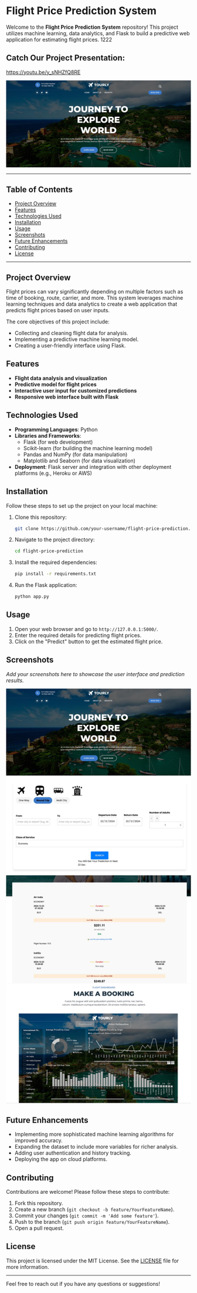 # Flight Price Prediction System

Welcome to the **Flight Price Prediction System** repository! This project utilizes machine learning, data analytics, and Flask to build a predictive web application for estimating flight prices. 1222
## Catch Our Project Presentation:
https://youtu.be/y_sNHZfQ8RE

![Screenshot 1](Screenshots/screenshot1.jpg)

---

## Table of Contents
- [Project Overview](#project-overview)
- [Features](#features)
- [Technologies Used](#technologies-used)
- [Installation](#installation)
- [Usage](#usage)
- [Screenshots](#screenshots)
- [Future Enhancements](#future-enhancements)
- [Contributing](#contributing)
- [License](#license)

---

## Project Overview
Flight prices can vary significantly depending on multiple factors such as time of booking, route, carrier, and more. This system leverages machine learning techniques and data analytics to create a web application that predicts flight prices based on user inputs.

The core objectives of this project include:
- Collecting and cleaning flight data for analysis.
- Implementing a predictive machine learning model.
- Creating a user-friendly interface using Flask.

## Features
- **Flight data analysis and visualization**
- **Predictive model for flight prices**
- **Interactive user input for customized predictions**
- **Responsive web interface built with Flask**

## Technologies Used
- **Programming Languages**: Python
- **Libraries and Frameworks**:
  - Flask (for web development)
  - Scikit-learn (for building the machine learning model)
  - Pandas and NumPy (for data manipulation)
  - Matplotlib and Seaborn (for data visualization)
- **Deployment**: Flask server and integration with other deployment platforms (e.g., Heroku or AWS)

## Installation
Follow these steps to set up the project on your local machine:

1. Clone this repository:
   ```bash
   git clone https://github.com/your-username/flight-price-prediction.git
   ```

2. Navigate to the project directory:
   ```bash
   cd flight-price-prediction
   ```

3. Install the required dependencies:
   ```bash
   pip install -r requirements.txt
   ```

4. Run the Flask application:
   ```bash
   python app.py
   ```

## Usage
1. Open your web browser and go to `http://127.0.0.1:5000/`.
2. Enter the required details for predicting flight prices.
3. Click on the "Predict" button to get the estimated flight price.

## Screenshots
_Add your screenshots here to showcase the user interface and prediction results._

![Screenshot 1](Screenshots/screenshot1.jpg)    
![Screenshot 1](Screenshots/screenshot3.jpg)    
![Screenshot 1](Screenshots/screenshot5.jpg)    
![Screenshot 1](Screenshots/screenshot2.jpg)  

## Future Enhancements
- Implementing more sophisticated machine learning algorithms for improved accuracy.
- Expanding the dataset to include more variables for richer analysis.
- Adding user authentication and history tracking.
- Deploying the app on cloud platforms.

## Contributing
Contributions are welcome! Please follow these steps to contribute:
1. Fork this repository.
2. Create a new branch (`git checkout -b feature/YourFeatureName`).
3. Commit your changes (`git commit -m 'Add some feature'`).
4. Push to the branch (`git push origin feature/YourFeatureName`).
5. Open a pull request.

## License
This project is licensed under the MIT License. See the [LICENSE](LICENSE) file for more information.

---

Feel free to reach out if you have any questions or suggestions!
